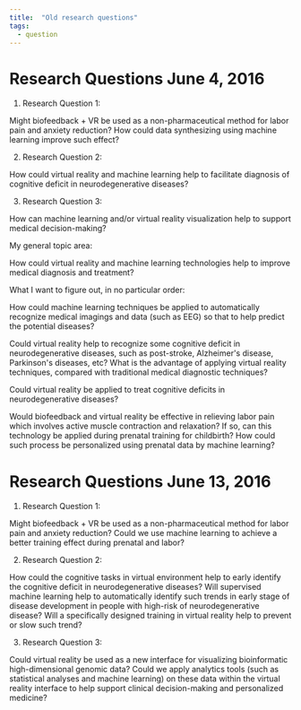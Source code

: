 ```yaml
---
title:  "Old research questions"
tags:
  - question
---
```


 # Research Questions June 4, 2016

 

1. Research Question 1: 

Might biofeedback + VR be used as a non-pharmaceutical method for labor pain and anxiety reduction? How could data synthesizing using machine learning improve such effect?

2. Research Question 2: 

How could virtual reality and machine learning help to facilitate diagnosis of cognitive deficit in neurodegenerative diseases?

3. Research Question 3: 

How can machine learning and/or virtual reality visualization help to support medical decision-making?

My general topic area: 

How could virtual reality and machine learning technologies help to improve medical diagnosis and treatment?

What I want to figure out, in no particular order:

How could machine learning techniques be applied to automatically recognize medical imagings and data (such as EEG) so that to help predict the potential diseases?

Could virtual reality help to recognize some cognitive deficit in neurodegenerative diseases, such as post-stroke, Alzheimer's disease, Parkinson's diseases, etc? What is the advantage of applying virtual reality techniques, compared with traditional medical diagnostic techniques?

Could virtual reality be applied to treat cognitive deficits in neurodegenerative diseases? 

Would biofeedback and virtual reality be effective in relieving labor pain which involves active muscle contraction and relaxation? If so, can this technology be applied during prenatal training for childbirth? How could such process be personalized using prenatal data by machine learning?



# Research Questions June 13, 2016

1. Research Question 1: 

Might biofeedback + VR be used as a non-pharmaceutical method for labor pain and anxiety reduction? Could we use machine learning to achieve a better training effect during prenatal and labor?

2. Research Question 2: 

How could the cognitive tasks in virtual environment help to early identify the cognitive deficit in neurodegenerative diseases? Will supervised machine learning help to automatically identify such trends in early stage of disease development in people with high-risk of neurodegenerative disease? Will a specifically designed training in virtual reality help to prevent or slow such trend?

3. Research Question 3: 

Could virtual reality be used as a new interface for visualizing bioinformatic high-dimensional genomic data? Could we apply analytics tools (such as statistical analyses and machine learning) on these data within the virtual reality interface to help support clinical decision-making and personalized medicine?
